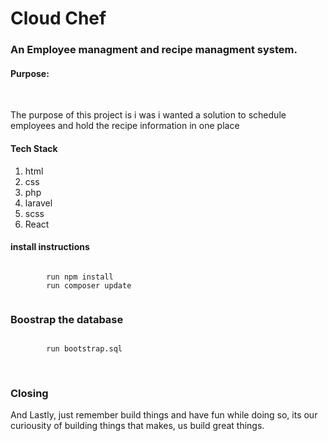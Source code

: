 <h1> Cloud Chef </h1>

<h3> An Employee managment and recipe managment system. </h3>


<section>
    <h4> Purpose: </h4>
    <br/>
    <p> The purpose of this project is i was i wanted a solution to schedule employees and hold the recipe information in one place</p>
</section>


<section>
    <h4> Tech Stack </h4>
    <ol>
        <li> html </li>
        <li> css </li>
        <li> php </li>
        <li> laravel </li>
        <li> scss </li>
        <li> React </l1>
    </ol>
</section>


<section>
    <h4> install instructions </h4>
    <code>
        run npm install
        run composer update
    </code>   
</section>


<section>
    <h3> Boostrap the database </h3>
    <code>
        run bootstrap.sql
    </code>
 </section>
  <br/>
  
 <section> 
    <h3> Closing </h3>
    <p> And Lastly, just remember build things and have fun while doing so, its our curiousity of building things that makes, us build great things. </p>
</section>


